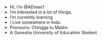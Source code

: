 -  Hi, I’m @ADmex1 
-  I’m interested in a lot of things.
-  I’m currently learning
-  I Live somewhere in Indo.
-  Pronouns: Chingga tu Madre
-  A Ganesha University of Education Student

<!---
ADmex1/ADmex1 is a ✨ special ✨ repository because its `README.md` (this file) appears on your GitHub profile.
You can click the Preview link to take a look at your changes.
--->
